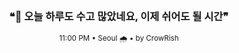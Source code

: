 <div align="center">

<br>

<h3>❝🌙 오늘 하루도 수고 많았네요, 이제 쉬어도 될 시간❞</h3>

<sub>11:00 PM • Seoul 🌧️ • by CrowRish</sub>

<br>

</div>